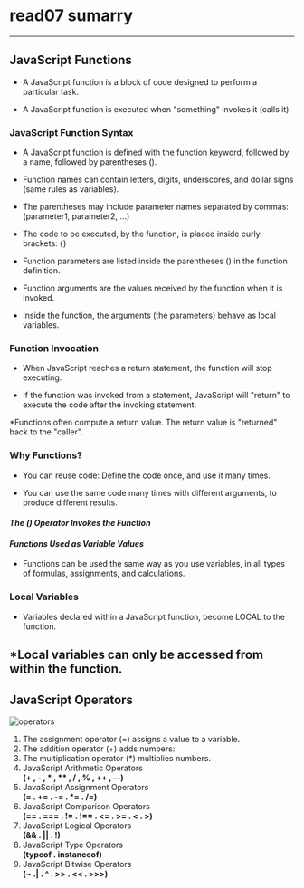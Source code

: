 # read07 sumarry
---
## JavaScript Functions
* A JavaScript function is a block of code designed to perform a particular task.

* A JavaScript function is executed when "something" invokes it (calls it).
### JavaScript Function Syntax
* A JavaScript function is defined with the function keyword, followed by a name, followed by parentheses ().

* Function names can contain letters, digits, underscores, and dollar signs (same rules as variables).

* The parentheses may include parameter names separated by commas:
(parameter1, parameter2, ...)

* The code to be executed, by the function, is placed inside curly brackets: {}  

* Function parameters are listed inside the parentheses () in the function definition.

* Function arguments are the values received by the function when it is invoked.

* Inside the function, the arguments (the parameters) behave as local variables.
### Function Invocation
 * When JavaScript reaches a return statement, the function will stop executing.

* If the function was invoked from a statement, JavaScript will "return" to execute the code after the invoking statement.

*Functions often compute a return value. The return value is "returned" back to the "caller".

### Why Functions?
* You can reuse code: Define the code once, and use it many times.

* You can use the same code many times with different arguments, to produce different results.

#### ***The () Operator Invokes the Function***
#### ***Functions Used as Variable Values***
* Functions can be used the same way as you use variables, in all types of formulas, assignments, and calculations.
### Local Variables
* Variables declared within a JavaScript function, become LOCAL to the function.

*Local variables can only be accessed from within the function.
---

## JavaScript Operators

![operators](https://www.rdcircles.com/wp-content/uploads/2020/06/JavaScript-operators-RD-Circles.png)
1. The assignment operator (=) assigns a value to a variable.
2. The addition operator (+) adds numbers:
3. The multiplication operator (*) multiplies numbers.
4. JavaScript Arithmetic Operators  
__(+ ,	- , * ,	** ,	/ , % ,	++ ,	--)__
5. JavaScript Assignment Operators  
__(= . += . -= . *= . /=)__
6. JavaScript Comparison Operators  
__(== . === . != . !== . <= . >= . < . >)__
7. JavaScript Logical Operators  
__(&& . || . !)__
8. JavaScript Type Operators   
__(typeof . instanceof)__
9. JavaScript Bitwise Operators  
__(~ .| . ^ . >> . << . >>>)__
